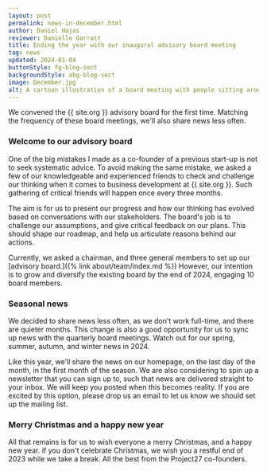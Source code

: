 ```yaml
---
layout: post
permalink: news-in-december.html
author: Daniel Hajas
reviewer: Danielle Garratt
title: Ending the year with our inaugural advisory board meeting
tag: news
updated: 2024-01-04
buttonStyle: fg-blog-sect
backgroundStyle: abg-blog-sect
image: December.jpg
alt: A cartoon illustration of a board meeting with people sitting around a conference table, and a person pointing at the word 'meeting' written on a whiteboard.
---
```


We convened the {{ site.org }} advisory board for the first time.
Matching the frequency of these board meetings, we'll also share news less often.
<!-- excerpt-end -->

### Welcome to our advisory board

One of the big mistakes I made as a co-founder of a previous start-up is not to seek systematic advice.
To avoid making the same mistake, we asked a few of our knowledgeable and experienced friends to check and challenge our thinking when it comes to business development at {{ site.org }}.
Such gathering of critical friends will happen once every three months.

The aim is for us to present our progress and how our thinking has evolved based on conversations with our stakeholders.
The board's job is to challenge our assumptions, and give critical feedback on our plans.
This should shape our roadmap, and help us articulate reasons behind our actions.

Currently, we asked a chairman, and three general members to set up our [advisory board.]({% link about/team/index.md %})
However, our intention is to grow and diversify the existing board by the end of 2024, engaging 10 board members.

### Seasonal news

We decided to share news less often, as we don't work full-time, and there are quieter months.
This change is also a good opportunity for us to sync up news with the quarterly board meetings.
Watch out for our spring, summer, autumn, and winter news in 2024.

Like this year, we'll share the news on our homepage, on the last day of the month, in the first month of the season.
We are also considering to spin up a newsletter that you can sign up to, such that news are delivered straight to your inbox.
We will keep you posted when this becomes reality.
If you are excited by this option, please drop us an email to let us know we should set up the mailing list.

### Merry Christmas and a happy new year

All that remains is for us to wish everyone a merry Christmas, and a happy new year.
if you don't celebrate Christmas, we wish you a restful end of 2023 while we take a break.
All the best from the Project27 co-founders.

